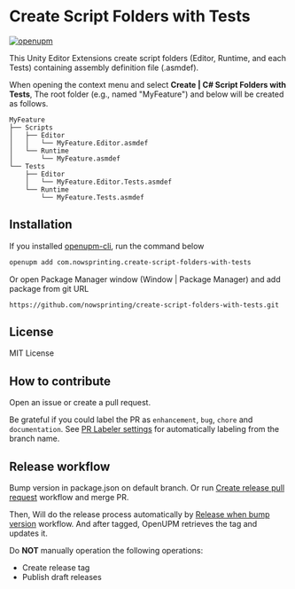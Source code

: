 # Create Script Folders with Tests

[![openupm](https://img.shields.io/npm/v/com.nowsprinting.create-script-folders-with-tests?label=openupm&registry_uri=https://package.openupm.com)](https://openupm.com/packages/com.nowsprinting.create-script-folders-with-tests/)

This Unity Editor Extensions create script folders (Editor, Runtime, and each Tests) containing assembly definition file (.asmdef).

When opening the context menu and select **Create | C# Script Folders with Tests**,
The root folder (e.g., named "MyFeature") and below will be created as follows.

```
MyFeature
├── Scripts
│   ├── Editor
│   │   └── MyFeature.Editor.asmdef
│   └── Runtime
│       └── MyFeature.asmdef
└── Tests
    ├── Editor
    │   └── MyFeature.Editor.Tests.asmdef
    └── Runtime
        └── MyFeature.Tests.asmdef
```


## Installation

If you installed [openupm-cli](https://github.com/openupm/openupm-cli), run the command below

```bash
openupm add com.nowsprinting.create-script-folders-with-tests
```

Or open Package Manager window (Window | Package Manager) and add package from git URL

```
https://github.com/nowsprinting/create-script-folders-with-tests.git
```


## License

MIT License


## How to contribute

Open an issue or create a pull request.

Be grateful if you could label the PR as `enhancement`, `bug`, `chore` and `documentation`. See [PR Labeler settings](.github/pr-labeler.yml) for automatically labeling from the branch name.


## Release workflow

Bump version in package.json on default branch.
Or run [Create release pull request](https://github.com/nowsprinting/create-script-folders-with-tests/actions/workflows/create_release_pr.yml) workflow and merge PR.

Then, Will do the release process automatically by [Release when bump version](.github/workflows/release_when_bump_version.yml) workflow.
And after tagged, OpenUPM retrieves the tag and updates it.

Do **NOT** manually operation the following operations:

- Create release tag
- Publish draft releases